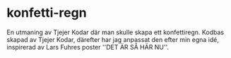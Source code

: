# konfetti-regn

En utmaning av Tjejer Kodar där man skulle skapa ett konfettiregn. 
Kodbas skapad av Tjejer Kodar, därefter har jag anpassat den efter min egna idé, inspirerad av Lars Fuhres poster ''DET ÄR SÅ HÄR NU''.
